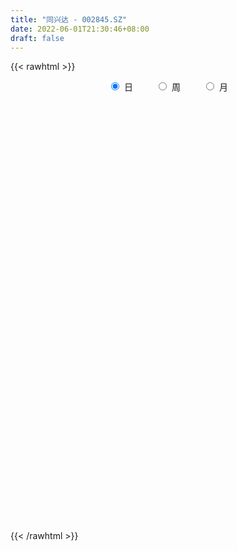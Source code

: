 ```yaml
---
title: "同兴达 - 002845.SZ"
date: 2022-06-01T21:30:46+08:00
draft: false
---
```

{{< rawhtml >}}
    <div style="text-align: center">
        <label style="padding: 1rem;"><input style="margin-right: .5rem" type="radio" name="period" value="D" checked onclick="period_change(this)">日</label>
        <label style="padding: 1rem;"><input style="margin-right: .5rem" type="radio" name="period" value="W" onclick="period_change(this)">周</label>
        <label style="padding: 1rem;"><input style="margin-right: .5rem" type="radio" name="period" value="M" onclick="period_change(this)">月</label>
    </div>
    <div id="chart" style="height: 700px;"></div> 
    <script type="text/javascript">
        const D_v = [18128.76,19147.64,19355.37,19030.86,22069.66,20177.27,16938.6,18758.35,23523.43,15807.92,18640.0,37673.43,27073.94,16309.42,17137.25,17133.05,19975.11,16021.91,23687.0,17229.44,33503.1,33434.69,28958.69,38438.46,26210.66,26220.1,22765.0,26175.0,26104.24,20804.78,36887.12,43954.73,42845.0,34240.66,50530.87,49275.63,49674.73,46349.66,38486.26,411947.57,316391.78,186875.3,208603.68,140511.81,204365.45,160860.67,155975.53,141262.54,209499.62,212698.46,176460.48,95504.83,74474.0,73080.76,64110.32,81163.65,102942.07,81129.61,59321.44,99845.9,74351.59,57305.32,43470.32,47295.05,88084.23,63411.23,57921.1,45941.62,39913.23,54496.0,123446.6,72306.61,49541.76,46734.02,59179.02,32981.07,36356.13,59345.88,42289.65,32116.45,26670.0,36881.95,21762.85,30657.17,28042.81,40203.93,53356.24,34155.73,48100.75,33266.44,38698.89,28346.78,37060.0,72760.12,50008.0,28816.0,90191.76,108424.0,124458.3,66745.74,78531.78,39678.25,26022.63,30240.75,51890.08,41713.93,23972.78,39242.8,26404.8,37854.0,34737.0,32533.16,42199.29,28421.45,27992.0,27772.84,35876.74,34809.76,42889.17,38459.96,26324.18,29333.17,24705.48,60919.8,43817.31,36426.0,49385.81,35203.02,26513.0,31701.07,38995.48,34385.5,25274.0,45279.67,29493.65,27477.7,46158.7,42863.5,29862.0,35270.5,48436.16,28416.17,31018.0,34500.42,28828.59,41478.66,33059.5,31956.37,28646.62,31553.65,29574.61,36499.7,38180.61,37577.98,49596.21,28029.0,40347.31,35167.68,30347.67,30217.81,42595.05,30939.52,38362.81,27860.0,30968.03,24669.0,24275.95,18739.71,48467.0,26329.43,52181.0,35883.24,23471.59,22356.36,18621.61,16762.7,18609.38,10655.87,12695.74,17810.85,17435.91,10937.14,13525.5,17783.79,20678.55,33030.34,19240.0,17896.66,20854.46,17770.31,17663.39,17858.54,27379.21,22787.72,22479.64,18588.17,17361.69,21511.0,21394.22,20841.89,29478.96,20811.9,18131.58,9548.46,9268.19,16858.04,10679.0,18788.96,17036.0,20709.54,19074.12,16217.0,12421.07,15412.09,12613.7,19787.0,17177.58,9674.63,20945.53,64755.6,22228.7,24601.83,16736.0,16647.0,13700.21,23645.75,24504.53,31455.57,19848.64,57302.18,31221.29,19180.17,16316.0,24458.0,37006.7,33544.4,28316.96,22296.96,16811.25,19265.65,19139.19,26464.7,23082.75,33040.86,21295.76,24791.9,16943.16,15308.16,33421.38,37805.99]
const D_histogram = [0.0,0.0234912821,0.0420100554,0.0379342264,0.0591928572,0.0601539042,0.0685248803,0.075865368,0.0331051585,-0.005233654,-0.0038584824,0.0553773733,0.073976616,0.0799316929,0.0787436495,0.0558134368,0.0044526485,-0.0182603059,0.0044695035,0.011722401,0.064389111,0.0998548522,0.1307488936,0.1543072557,0.1365813753,0.1357169129,0.1094189593,0.0740525701,0.000864083,-0.051990742,-0.0139067436,-0.0037517452,0.0228356446,0.0263679052,0.0586004042,0.0623260487,0.0472086145,0.1990168686,0.4642700401,0.7441836317,0.9345916262,0.964252009,0.9825801203,0.896793129,0.8988116178,0.8554312923,0.676068385,0.5157005055,0.5952788219,0.4068220926,0.1754663209,-0.0582860781,-0.1790458418,-0.3071229956,-0.3640876359,-0.3943623262,-0.3473483181,-0.3882193967,-0.4160537679,-0.5354178511,-0.5183258183,-0.5775172247,-0.6162847594,-0.6247742249,-0.6532602696,-0.5732349067,-0.4957319629,-0.4163612151,-0.3932765525,-0.3075054948,-0.4332135713,-0.5543456081,-0.5986256942,-0.5750964263,-0.5083500742,-0.4347253584,-0.389014245,-0.3106161391,-0.2885225742,-0.2428697573,-0.2436405318,-0.2735511794,-0.2455062007,-0.291812746,-0.3018567403,-0.2062709452,-0.1096458572,-0.089936839,-0.0407697918,-0.0171049995,-0.0150933247,0.0351786749,0.0995820811,0.238800932,0.2179591854,0.1867350721,0.3097588648,0.1662045788,-0.0887877187,-0.2532770936,-0.3780061573,-0.4142546281,-0.4330441074,-0.4133915929,-0.3103819682,-0.2625646721,-0.2250838396,-0.1808554353,-0.1189878643,-0.0943469495,-0.0641213613,-0.0050303189,0.0754486123,0.1030391228,0.1398331967,0.1610030724,0.1957921738,0.2323803534,0.2867938048,0.2754833738,0.282293943,0.2477696702,0.2313404561,0.2623247409,0.2767705616,0.2864822466,0.310571736,0.2868190971,0.2406913159,0.2194229843,0.224561712,0.1797384771,0.1438306979,0.050609639,-0.0290904563,-0.0469319586,-0.014110442,0.0340992132,0.0663745477,0.1027737673,0.1287664058,0.1440276327,0.1399471523,0.1281058387,0.1257688332,0.1521991601,0.1508936914,0.1408629539,0.1076992138,0.0953525473,0.0805291083,0.0979319885,0.1356745599,0.1691998354,0.1456082161,0.1343467461,0.1202487134,0.1278121081,0.0889142432,0.0527260997,0.0212895792,-0.0253527607,0.0077690616,-0.0187203441,-0.0805034502,-0.1737492406,-0.2890892435,-0.3177602986,-0.344764903,-0.3353384084,-0.4202319564,-0.4133311526,-0.3527823503,-0.2909723296,-0.2028690283,-0.1503049971,-0.1422126854,-0.1359292248,-0.1142065035,-0.0575199518,-0.0366424426,-0.0130550232,0.0257022415,0.0118887669,0.0455940795,0.0095714153,0.0191413579,0.0146229058,0.003392187,-0.0063592361,-0.0127432557,-0.0357982459,-0.0986445839,-0.1612140224,-0.2186861196,-0.2305233148,-0.2183550928,-0.2633949034,-0.3381393256,-0.32789573,-0.2711928799,-0.2298442809,-0.1793414769,-0.134912329,-0.0880152917,-0.0679944869,-0.0567792614,-0.0668579509,-0.0966224726,-0.0456859057,0.0117850071,0.0696737641,0.1003802804,0.0841312497,0.0812310987,0.0247615216,0.0467476632,0.0541079215,0.0983786944,-0.0039629885,-0.0549784119,-0.0640039675,-0.0633228442,-0.0902725043,-0.1080332204,-0.1979911118,-0.2769796599,-0.2709305198,-0.2750986685,-0.2363238847,-0.1791472539,-0.1308946285,-0.0828084242,-0.0224804878,0.0411327232,0.1231600971,0.1725814428,0.1992200416,0.214833767,0.2362690546,0.2526710633,0.2791606641,0.3048426669,0.271179671,0.2537974604,0.2501433624,0.2374844366,0.2276000823,0.2437048954,0.265126872]
const D_fast = [0.0,0.0293641026,0.0583853897,0.0637931174,0.0998499625,0.1158494855,0.1413516817,0.1676585114,0.1331745916,0.0935273656,0.0939379165,0.1670181155,0.2041115123,0.2300495124,0.2485473814,0.2395705279,0.1893229016,0.1620448708,0.1858920561,0.1960755539,0.2648395416,0.3252689958,0.3888502606,0.4509854366,0.4674049,0.5004696659,0.5015264521,0.4846732054,0.4117007391,0.3458482286,0.3804555411,0.3896726032,0.4219689042,0.4320931411,0.4789757411,0.4982828978,0.4949676173,0.6965300884,1.0778507699,1.5438102695,1.9678661706,2.2385895556,2.502562697,2.6409739879,2.8676953812,3.0381728788,3.0278270677,2.9963843146,3.2247823364,3.1380311303,2.9505419388,2.7022180203,2.5366967961,2.3318388935,2.1838523442,2.0549870723,2.0151640009,1.8772380731,1.74539026,1.4921717139,1.3796822922,1.1761115796,0.9832728551,0.8185898333,0.6267887213,0.5635053574,0.5170753105,0.4923557545,0.417121279,0.426015963,0.1920044937,-0.0677139451,-0.2616504548,-0.3818952934,-0.4422364599,-0.4772930837,-0.5288355316,-0.5280914605,-0.5781285391,-0.5931931615,-0.654874069,-0.7531725114,-0.7865040829,-0.9057638147,-0.9912719941,-0.9472539353,-0.8780403116,-0.8808155031,-0.8418409039,-0.8224523615,-0.8242140178,-0.7651473495,-0.675848423,-0.4769293391,-0.4432812894,-0.4278216346,-0.2273581258,-0.329361267,-0.6065504943,-0.8343591425,-1.0535897456,-1.1934018734,-1.3204523796,-1.4041477632,-1.3787336307,-1.3965575025,-1.41534763,-1.4163330845,-1.3842124795,-1.3831583021,-1.3689630542,-1.3111295916,-1.2117885073,-1.158438216,-1.086685843,-1.0252651992,-0.9415280544,-0.8468447864,-0.7207328838,-0.6631724714,-0.5857884164,-0.5583702717,-0.5169643717,-0.4203989017,-0.3367604406,-0.255428194,-0.1536957706,-0.1057436352,-0.0916985875,-0.058111173,0.0031679828,0.0032793671,0.0033292624,-0.0772393868,-0.1642120961,-0.1937865881,-0.164492682,-0.1077582235,-0.0588892521,0.0032034093,0.0613876493,0.1126557844,0.1435620921,0.1637472381,0.192852441,0.2573325579,0.293750512,0.318935513,0.3126965763,0.3241880467,0.3294968847,0.371382762,0.4430439735,0.5188692078,0.5316796426,0.5540048591,0.5699690047,0.6094854264,0.5928161223,0.5698095037,0.543695378,0.4907148479,0.5257789357,0.494609444,0.4127004753,0.2760173748,0.088405061,-0.0197060687,-0.1329018989,-0.2073100064,-0.3972615435,-0.4936935279,-0.5213403131,-0.5322733748,-0.4948873306,-0.4798995486,-0.5073604083,-0.5350592539,-0.5418881584,-0.4995815947,-0.4878646961,-0.4675410326,-0.4223582075,-0.4331994903,-0.3880956579,-0.4217254683,-0.4073701862,-0.4082329118,-0.4186155839,-0.429956816,-0.4395266495,-0.4715312012,-0.5590386852,-0.6619116293,-0.7740552563,-0.8435232803,-0.8859438315,-0.9968323679,-1.1561116215,-1.2278419584,-1.2389373283,-1.2550497995,-1.2493823647,-1.2386812991,-1.2137880848,-1.2107659016,-1.2137454914,-1.2405386687,-1.2944588086,-1.2549437181,-1.1945265535,-1.1192193555,-1.0634177691,-1.0586339874,-1.0412263638,-1.0915055605,-1.057832503,-1.0369452643,-0.9680798178,-1.0714122479,-1.1361722743,-1.1611988218,-1.1763484095,-1.2258661957,-1.2706352169,-1.4100908863,-1.5583243493,-1.6200078392,-1.6929506551,-1.7132568423,-1.7008670251,-1.6853380568,-1.6579539585,-1.6032461441,-1.5293497523,-1.4165323541,-1.3239656477,-1.2475220385,-1.1781998713,-1.0976973202,-1.0181275456,-0.9218477788,-0.8199551092,-0.7858231874,-0.7397560328,-0.6808742903,-0.6341621069,-0.5871464407,-0.5101154037,-0.4224117091]
const D_slow = [0.0,0.0058728205,0.0163753344,0.025858891,0.0406571053,0.0556955813,0.0728268014,0.0917931434,0.100069433,0.0987610195,0.0977963989,0.1116407422,0.1301348963,0.1501178195,0.1698037319,0.1837570911,0.1848702532,0.1803051767,0.1814225526,0.1843531528,0.2004504306,0.2254141436,0.258101367,0.296678181,0.3308235248,0.364752753,0.3921074928,0.4106206353,0.4108366561,0.3978389706,0.3943622847,0.3934243484,0.3991332596,0.4057252359,0.4203753369,0.4359568491,0.4477590027,0.4975132199,0.6135807299,0.7996266378,1.0332745444,1.2743375466,1.5199825767,1.7441808589,1.9688837634,2.1827415865,2.3517586827,2.4806838091,2.6295035146,2.7312090377,2.7750756179,2.7605040984,2.7157426379,2.638961889,2.5479399801,2.4493493985,2.362512319,2.2654574698,2.1614440279,2.0275895651,1.8980081105,1.7536288043,1.5995576145,1.4433640583,1.2800489909,1.1367402642,1.0128072734,0.9087169697,0.8103978315,0.7335214578,0.625218065,0.486631663,0.3369752394,0.1932011328,0.0661136143,-0.0425677253,-0.1398212866,-0.2174753214,-0.2896059649,-0.3503234042,-0.4112335372,-0.479621332,-0.5409978822,-0.6139510687,-0.6894152538,-0.7409829901,-0.7683944544,-0.7908786641,-0.8010711121,-0.805347362,-0.8091206931,-0.8003260244,-0.7754305041,-0.7157302711,-0.6612404748,-0.6145567067,-0.5371169906,-0.4955658459,-0.5177627755,-0.5810820489,-0.6755835883,-0.7791472453,-0.8874082721,-0.9907561704,-1.0683516624,-1.1339928304,-1.1902637903,-1.2354776492,-1.2652246152,-1.2888113526,-1.3048416929,-1.3060992727,-1.2872371196,-1.2614773389,-1.2265190397,-1.1862682716,-1.1373202282,-1.0792251398,-1.0075266886,-0.9386558452,-0.8680823594,-0.8061399419,-0.7483048278,-0.6827236426,-0.6135310022,-0.5419104406,-0.4642675066,-0.3925627323,-0.3323899033,-0.2775341573,-0.2213937293,-0.17645911,-0.1405014355,-0.1278490258,-0.1351216398,-0.1468546295,-0.15038224,-0.1418574367,-0.1252637998,-0.099570358,-0.0673787565,-0.0313718483,0.0036149398,0.0356413994,0.0670836078,0.1051333978,0.1428568206,0.1780725591,0.2049973625,0.2288354994,0.2489677764,0.2734507736,0.3073694135,0.3496693724,0.3860714264,0.419658113,0.4497202913,0.4816733183,0.5039018791,0.517083404,0.5224057988,0.5160676087,0.5180098741,0.5133297881,0.4932039255,0.4497666154,0.3774943045,0.2980542299,0.2118630041,0.128028402,0.0229704129,-0.0803623753,-0.1685579628,-0.2413010452,-0.2920183023,-0.3295945516,-0.3651477229,-0.3991300291,-0.427681655,-0.4420616429,-0.4512222536,-0.4544860094,-0.448060449,-0.4450882573,-0.4336897374,-0.4312968836,-0.4265115441,-0.4228558176,-0.4220077709,-0.4235975799,-0.4267833938,-0.4357329553,-0.4603941013,-0.5006976069,-0.5553691368,-0.6129999655,-0.6675887387,-0.7334374645,-0.8179722959,-0.8999462284,-0.9677444484,-1.0252055186,-1.0700408878,-1.1037689701,-1.125772793,-1.1427714148,-1.1569662301,-1.1736807178,-1.197836336,-1.2092578124,-1.2063115606,-1.1888931196,-1.1637980495,-1.1427652371,-1.1224574624,-1.116267082,-1.1045801662,-1.0910531858,-1.0664585122,-1.0674492594,-1.0811938624,-1.0971948542,-1.1130255653,-1.1355936914,-1.1626019965,-1.2120997744,-1.2813446894,-1.3490773194,-1.4178519865,-1.4769329577,-1.5217197712,-1.5544434283,-1.5751455343,-1.5807656563,-1.5704824755,-1.5396924512,-1.4965470905,-1.4467420801,-1.3930336384,-1.3339663747,-1.2707986089,-1.2010084429,-1.1247977761,-1.0570028584,-0.9935534933,-0.9310176527,-0.8716465435,-0.814746523,-0.7538202991,-0.6875385811]
const D_data = [['2021-05-21', 23.9117, 23.653, 23.6331, 24.041],['2021-05-24', 23.6828, 24.0211, 23.4639, 24.1306],['2021-05-25', 24.0311, 24.1007, 23.7724, 24.1903],['2021-05-26', 24.1804, 23.8918, 23.8818, 24.25],['2021-05-27', 23.8818, 24.2998, 23.6928, 24.3694],['2021-05-28', 24.3794, 24.1605, 23.9813, 24.658],['2021-05-31', 24.26, 24.3396, 24.1605, 24.4988],['2021-06-01', 24.2998, 24.4391, 24.2003, 24.5983],['2021-06-02', 24.5286, 23.7724, 23.7525, 24.5485],['2021-06-03', 23.852, 23.6331, 23.5037, 24.1406],['2021-06-04', 23.7127, 24.041, 23.5435, 24.0808],['2021-06-07', 24.1306, 24.9665, 24.1306, 25.0262],['2021-06-08', 24.9764, 24.7376, 24.4888, 24.9864],['2021-06-09', 24.7276, 24.7276, 24.5087, 24.9167],['2021-06-10', 24.6978, 24.7376, 24.5187, 24.8172],['2021-06-11', 24.7874, 24.4789, 24.4192, 24.8371],['2021-06-15', 24.4789, 23.9714, 23.7425, 24.4789],['2021-06-16', 24.09, 24.15, 23.91, 24.35],['2021-06-17', 24.2, 24.74, 23.88, 24.78],['2021-06-18', 24.65, 24.66, 24.58, 24.93],['2021-06-21', 24.78, 25.45, 24.69, 25.6],['2021-06-22', 25.55, 25.57, 25.28, 25.8],['2021-06-23', 25.54, 25.82, 25.5, 25.96],['2021-06-24', 25.83, 26.03, 25.46, 26.26],['2021-06-25', 26.06, 25.69, 25.66, 26.33],['2021-06-28', 25.76, 26.01, 25.52, 26.1],['2021-06-29', 26.3, 25.77, 25.55, 26.3],['2021-06-30', 25.68, 25.62, 25.54, 26.25],['2021-07-01', 25.6, 24.94, 24.9, 25.77],['2021-07-02', 24.78, 24.89, 24.74, 25.19],['2021-07-05', 24.98, 26.02, 24.98, 26.38],['2021-07-06', 26.2, 25.85, 25.62, 26.53],['2021-07-07', 25.8, 26.22, 25.7, 26.44],['2021-07-08', 26.4, 26.09, 25.95, 26.4],['2021-07-09', 26.0, 26.64, 25.85, 26.73],['2021-07-12', 26.6, 26.49, 26.21, 26.85],['2021-07-13', 26.45, 26.33, 25.64, 26.45],['2021-07-14', 28.96, 28.96, 28.96, 28.96],['2021-07-15', 31.86, 31.86, 31.86, 31.86],['2021-07-16', 34.9, 34.11, 32.68, 34.9],['2021-07-19', 35.53, 35.07, 34.32, 36.63],['2021-07-20', 34.19, 34.58, 33.71, 34.8],['2021-07-21', 35.03, 35.55, 34.51, 36.57],['2021-07-22', 35.02, 35.05, 34.65, 36.32],['2021-07-23', 35.3, 36.91, 34.31, 38.34],['2021-07-26', 37.26, 37.23, 35.3, 37.69],['2021-07-27', 37.12, 35.86, 35.5, 38.47],['2021-07-28', 35.86, 36.0, 35.86, 37.77],['2021-07-29', 36.68, 39.6, 36.16, 39.6],['2021-07-30', 39.2, 36.73, 36.24, 39.2],['2021-08-02', 36.32, 35.68, 34.74, 37.25],['2021-08-03', 35.3, 34.83, 34.39, 35.67],['2021-08-04', 35.0, 35.58, 35.0, 35.85],['2021-08-05', 35.5, 35.0, 34.66, 35.65],['2021-08-06', 35.35, 35.49, 34.32, 35.78],['2021-08-09', 35.17, 35.64, 35.12, 36.8],['2021-08-10', 35.65, 36.7, 35.42, 37.11],['2021-08-11', 36.94, 35.65, 35.47, 36.97],['2021-08-12', 35.5, 35.62, 35.02, 36.66],['2021-08-13', 35.63, 33.99, 33.6, 35.98],['2021-08-16', 34.19, 35.28, 34.1, 35.86],['2021-08-17', 35.55, 34.03, 33.98, 35.55],['2021-08-18', 34.0, 33.78, 33.11, 34.57],['2021-08-19', 33.38, 33.75, 33.16, 34.26],['2021-08-20', 33.5, 33.08, 32.0, 33.86],['2021-08-23', 33.38, 34.26, 33.22, 34.48],['2021-08-24', 34.08, 34.38, 33.0, 34.72],['2021-08-25', 34.17, 34.6, 34.02, 35.16],['2021-08-26', 34.5, 33.97, 33.91, 35.21],['2021-08-27', 33.99, 34.88, 33.82, 35.14],['2021-08-30', 34.8, 31.92, 31.58, 34.8],['2021-08-31', 31.69, 30.99, 30.48, 32.14],['2021-09-01', 31.15, 31.1, 30.77, 31.64],['2021-09-02', 31.1, 31.46, 30.51, 31.72],['2021-09-03', 30.98, 31.83, 30.6, 32.79],['2021-09-06', 31.8, 31.92, 30.99, 31.99],['2021-09-07', 32.0, 31.55, 31.38, 32.17],['2021-09-08', 31.6, 31.99, 31.55, 33.14],['2021-09-09', 31.83, 31.28, 31.05, 31.91],['2021-09-10', 31.45, 31.5, 31.14, 31.66],['2021-09-13', 31.17, 30.79, 30.71, 31.26],['2021-09-14', 30.6, 30.07, 29.88, 30.98],['2021-09-15', 30.07, 30.51, 29.79, 30.76],['2021-09-16', 30.52, 29.23, 29.08, 30.53],['2021-09-17', 29.04, 29.2, 28.6, 29.49],['2021-09-22', 29.0, 30.45, 28.86, 30.5],['2021-09-23', 30.31, 30.75, 29.84, 31.2],['2021-09-24', 30.53, 29.91, 29.75, 30.7],['2021-09-27', 30.02, 30.3, 29.46, 30.74],['2021-09-28', 30.25, 30.04, 29.4, 30.25],['2021-09-29', 30.06, 29.71, 29.61, 30.64],['2021-09-30', 29.66, 30.35, 29.52, 30.38],['2021-10-08', 30.99, 30.78, 30.3, 31.21],['2021-10-11', 30.8, 32.3, 30.8, 32.42],['2021-10-12', 32.0, 30.7, 30.11, 32.02],['2021-10-13', 30.71, 30.5, 29.92, 30.95],['2021-10-14', 30.69, 32.8, 30.5, 33.2],['2021-10-15', 31.62, 29.52, 29.52, 31.76],['2021-10-18', 29.1, 27.0, 26.8, 29.2],['2021-10-19', 26.89, 26.78, 26.6, 27.2],['2021-10-20', 26.88, 26.15, 25.83, 27.13],['2021-10-21', 26.34, 26.4, 26.19, 26.73],['2021-10-22', 26.31, 26.01, 25.9, 26.38],['2021-10-25', 25.93, 26.02, 25.53, 26.07],['2021-10-26', 26.02, 26.96, 25.66, 26.98],['2021-10-27', 27.02, 26.29, 26.03, 27.02],['2021-10-28', 26.17, 26.03, 25.89, 26.42],['2021-10-29', 25.75, 26.0, 24.91, 26.07],['2021-11-01', 26.0, 26.21, 25.8, 26.45],['2021-11-02', 26.18, 25.71, 25.33, 26.7],['2021-11-03', 25.62, 25.68, 25.31, 26.23],['2021-11-04', 25.6, 26.07, 25.6, 26.13],['2021-11-05', 26.21, 26.56, 26.03, 26.92],['2021-11-08', 26.57, 26.08, 25.81, 26.64],['2021-11-09', 26.14, 26.29, 25.99, 26.38],['2021-11-10', 26.28, 26.2, 25.93, 26.59],['2021-11-11', 26.19, 26.5, 25.8, 26.58],['2021-11-12', 26.79, 26.73, 26.35, 26.88],['2021-11-15', 26.73, 27.26, 26.73, 27.34],['2021-11-16', 27.24, 26.64, 26.5, 27.24],['2021-11-17', 26.49, 26.95, 26.33, 26.95],['2021-11-18', 26.95, 26.45, 26.42, 26.95],['2021-11-19', 26.42, 26.62, 26.38, 26.66],['2021-11-22', 26.63, 27.35, 26.63, 27.43],['2021-11-23', 27.36, 27.39, 27.14, 27.59],['2021-11-24', 27.45, 27.54, 27.2, 27.69],['2021-11-25', 27.59, 27.98, 27.41, 28.27],['2021-11-26', 27.81, 27.56, 27.4, 28.1],['2021-11-29', 27.13, 27.25, 27.06, 27.45],['2021-11-30', 27.39, 27.52, 27.34, 27.92],['2021-12-01', 27.55, 27.95, 27.55, 28.05],['2021-12-02', 27.8, 27.35, 27.3, 27.93],['2021-12-03', 27.35, 27.35, 27.3, 27.56],['2021-12-06', 27.26, 26.34, 26.32, 27.43],['2021-12-07', 26.58, 26.03, 25.93, 26.6],['2021-12-08', 26.11, 26.49, 26.05, 26.54],['2021-12-09', 26.5, 27.12, 26.41, 27.57],['2021-12-10', 27.12, 27.52, 26.96, 27.76],['2021-12-13', 27.51, 27.56, 27.38, 27.74],['2021-12-14', 27.5, 27.85, 27.41, 28.2],['2021-12-15', 27.65, 27.97, 27.55, 28.59],['2021-12-16', 28.12, 28.05, 27.87, 28.27],['2021-12-17', 27.9, 27.95, 27.69, 28.12],['2021-12-20', 27.85, 27.92, 27.77, 28.4],['2021-12-21', 27.93, 28.11, 27.5, 28.15],['2021-12-22', 28.19, 28.66, 28.01, 28.85],['2021-12-23', 28.7, 28.52, 28.42, 28.95],['2021-12-24', 28.45, 28.52, 28.39, 28.79],['2021-12-27', 28.34, 28.24, 28.13, 28.79],['2021-12-28', 28.4, 28.49, 28.4, 29.15],['2021-12-29', 29.01, 28.49, 28.22, 29.08],['2021-12-30', 28.41, 29.01, 28.41, 29.17],['2021-12-31', 29.04, 29.55, 28.73, 29.6],['2022-01-04', 29.55, 29.86, 29.32, 30.13],['2022-01-05', 29.8, 29.35, 28.95, 30.1],['2022-01-06', 29.3, 29.58, 29.02, 29.97],['2022-01-07', 29.52, 29.64, 29.52, 30.34],['2022-01-10', 29.5, 30.06, 29.36, 30.29],['2022-01-11', 30.08, 29.55, 29.5, 30.18],['2022-01-12', 29.77, 29.51, 29.48, 30.03],['2022-01-13', 29.9, 29.49, 28.89, 29.98],['2022-01-14', 29.35, 29.16, 29.1, 29.9],['2022-01-17', 29.15, 30.19, 29.03, 30.57],['2022-01-18', 30.17, 29.53, 29.4, 30.48],['2022-01-19', 29.54, 28.88, 28.5, 29.6],['2022-01-20', 28.61, 28.03, 27.98, 29.07],['2022-01-21', 28.0, 27.06, 27.03, 28.17],['2022-01-24', 27.06, 27.56, 26.94, 27.8],['2022-01-25', 27.85, 27.2, 27.14, 29.09],['2022-01-26', 27.3, 27.36, 27.06, 27.95],['2022-01-27', 27.93, 25.68, 25.65, 27.93],['2022-01-28', 25.91, 26.28, 25.86, 26.72],['2022-02-07', 26.85, 26.81, 26.39, 27.13],['2022-02-08', 26.69, 26.87, 26.26, 26.88],['2022-02-09', 26.87, 27.37, 26.87, 27.4],['2022-02-10', 27.39, 27.12, 26.94, 27.41],['2022-02-11', 26.96, 26.56, 26.51, 27.1],['2022-02-14', 26.36, 26.41, 26.3, 26.66],['2022-02-15', 26.31, 26.52, 26.24, 26.66],['2022-02-16', 26.7, 27.04, 26.66, 27.08],['2022-02-17', 27.02, 26.7, 26.66, 27.14],['2022-02-18', 26.52, 26.77, 26.43, 26.78],['2022-02-21', 26.76, 27.07, 26.76, 27.12],['2022-02-22', 26.87, 26.43, 26.37, 26.87],['2022-02-23', 26.51, 27.04, 26.51, 27.11],['2022-02-24', 27.16, 26.12, 25.79, 27.2],['2022-02-25', 26.27, 26.57, 26.27, 26.87],['2022-02-28', 26.57, 26.36, 25.84, 26.8],['2022-03-01', 26.36, 26.18, 25.96, 26.49],['2022-03-02', 26.11, 26.08, 25.88, 26.24],['2022-03-03', 26.18, 26.01, 25.96, 26.35],['2022-03-04', 25.99, 25.64, 25.56, 26.16],['2022-03-07', 25.56, 24.79, 24.65, 25.8],['2022-03-08', 24.7, 24.28, 23.92, 25.13],['2022-03-09', 24.46, 23.79, 23.01, 24.61],['2022-03-10', 24.3, 23.91, 23.85, 24.48],['2022-03-11', 23.8, 23.94, 23.13, 23.96],['2022-03-14', 23.92, 22.84, 22.82, 23.92],['2022-03-15', 22.55, 21.79, 21.7, 22.67],['2022-03-16', 22.2, 22.29, 21.18, 22.44],['2022-03-17', 22.4, 22.68, 22.28, 22.8],['2022-03-18', 22.54, 22.41, 22.1, 22.96],['2022-03-21', 22.45, 22.46, 22.16, 22.65],['2022-03-22', 22.46, 22.36, 22.23, 22.61],['2022-03-23', 22.5, 22.39, 22.29, 22.55],['2022-03-24', 22.39, 22.01, 21.85, 22.4],['2022-03-25', 22.11, 21.77, 21.72, 22.24],['2022-03-28', 21.63, 21.29, 21.15, 21.65],['2022-03-29', 21.53, 20.7, 20.69, 21.54],['2022-03-30', 21.2, 21.54, 21.15, 21.56],['2022-03-31', 21.54, 21.73, 21.3, 22.09],['2022-04-01', 21.7, 21.91, 21.41, 21.95],['2022-04-06', 21.9, 21.71, 21.61, 21.94],['2022-04-07', 21.93, 21.07, 21.0, 21.93],['2022-04-08', 21.42, 21.09, 20.7, 21.46],['2022-04-11', 21.04, 20.14, 19.91, 21.05],['2022-04-12', 20.1, 20.9, 19.97, 20.99],['2022-04-13', 20.95, 20.68, 20.42, 20.96],['2022-04-14', 20.69, 21.19, 20.53, 21.5],['2022-04-15', 20.2, 19.08, 19.07, 20.2],['2022-04-18', 18.69, 19.13, 18.39, 19.21],['2022-04-19', 19.22, 19.29, 19.02, 19.69],['2022-04-20', 19.36, 19.18, 19.09, 19.63],['2022-04-21', 19.13, 18.54, 18.54, 19.4],['2022-04-22', 18.53, 18.29, 18.2, 18.62],['2022-04-25', 17.98, 16.8, 16.76, 17.98],['2022-04-26', 16.75, 16.11, 15.9, 16.95],['2022-04-27', 15.91, 16.57, 15.5, 16.64],['2022-04-28', 16.48, 16.03, 15.84, 16.48],['2022-04-29', 15.14, 16.25, 15.14, 16.5],['2022-05-05', 16.1, 16.36, 15.95, 16.69],['2022-05-06', 15.97, 16.19, 15.91, 16.35],['2022-05-09', 16.0, 16.14, 16.0, 16.43],['2022-05-10', 16.04, 16.32, 15.73, 16.33],['2022-05-11', 16.4, 16.48, 16.28, 17.02],['2022-05-12', 16.35, 16.95, 16.35, 17.12],['2022-05-13', 17.0, 16.8, 16.58, 17.09],['2022-05-16', 16.9, 16.66, 16.5, 17.08],['2022-05-17', 16.66, 16.6, 16.27, 16.67],['2022-05-18', 16.7, 16.76, 16.51, 16.92],['2022-05-19', 16.44, 16.81, 16.32, 16.84],['2022-05-20', 16.97, 17.09, 16.77, 17.09],['2022-05-23', 17.2, 17.29, 16.95, 17.3],['2022-05-24', 17.29, 16.6, 16.55, 17.36],['2022-05-25', 16.65, 16.73, 16.42, 16.84],['2022-05-26', 16.73, 16.91, 16.42, 17.05],['2022-05-27', 17.1, 16.82, 16.7, 17.25],['2022-05-30', 17.0, 16.86, 16.66, 17.08],['2022-05-31', 16.8, 17.28, 16.58, 17.28],['2022-06-01', 17.2, 17.55, 17.19, 17.7]]
const W_v = [148287.48,117182.46,92105.58,53524.21,67841.29,66889.6,232567.21,390049.4,266088.64,146556.08,239001.88,455814.46,715433.62,651977.58,788318.74,442971.06,306995.68,168737.28,117704.26,190889.12,186313.01,125532.98,157230.1,97993.02,107839.22,164435.01,142395.06,91054.94,113609.64,56831.7,26266.0,120787.96,149105.68,156499.66,110932.24,144576.42,243678.8,163585.28,196480.6,252712.36,222839.62,461345.96,196329.17,293482.45,145014.37,147192.53,172487.0,90174.18,79590.76,89853.5,162080.23,112369.45,105764.07,124738.74,85956.91,62053.09,62698.13,52301.78,41087.1,37270.43,51630.0,40455.04,59140.98,258397.33,250614.8,483269.6500000001,250758.98,238509.81,128154.62,68930.42,70210.36,56630.22,368731.42,659127.2000000001,274231.53,404394.3099999999,221898.34,112229.0,98216.56,619709.24,884909.03,560640.36,633425.1800000001,505364.42,780945.3100000001,544848.0700000001,388158.47,269789.24,161706.24,162415.56,53618.2,126305.54,147743.22,136475.54,102336.44,81437.42,98209.81,76679.19,80359.27,353473.09,145462.97,164211.95,271901.0699999999,228328.01,191768.34,331008.17,465498.88,223373.02,213614.73,237106.19,420171.56,593360.55,49884.49,160728.83,154903.48,96067.17,177594.32,134232.25,115146.03,323033.47,114124.0,135144.42,369198.58,317997.78,201821.97,260876.56,318246.57,250436.27,135985.73,160037.36,167138.0,451433.37,495708.56,833613.62,353653.18,363894.91,335341.34,711664.35,381642.24,197832.12,189654.14,142735.86,127433.71,196598.7,148780.7,96136.0,113640.0,148277.08,165519.7,263815.69,275011.86,367205.22,424752.94,290847.79,570810.23,466929.07,222462.64,211384.53,268118.14,407014.91,260838.16,166649.73,291251.4,94770.02,72021.77,289943.7,181137.87,192744.31,190404.09,195707.2,108313.03,102750.94,112385.38,209274.06,133910.95,104493.67,90827.71,120782.49,159677.22,205907.25,202054.32,156583.46,70682.9,62957.78,113201.79,129667.21,115870.53,108148.02,94825.05,93890.26,73741.99,164512.91,117654.82,150162.27,97557.64,135169.2,105767.82,99780.8,93668.3,115327.09,76913.46,160545.6,122069.12,208458.38,595733.8500000001,1056748.02,880296.8199999999,483630.39,424402.67,310506.51,261683.18,351208.0100000001,203089.18,144014.78,127715.9,148412.86,37060.0,350199.88,335436.7,187060.34,173728.25,154872.79,161711.96,225751.94,156869.05,191273.22,173002.83,169823.54,164455.19,155550.5,169267.73,146135.79,181600.38,99821.64,69535.51,104258.18,92043.36,108596.43,114037.97,64485.27,91825.62,40446.86,132340.34,93913.74,156756.67,50401.46,139642.06,103977.75,119154.43,86535.53]
const W_histogram = [0.0,0.0446659829,-0.0772960417,-0.1763527203,-0.148199766,-0.0867437213,0.6398710802,1.1283052472,1.2716336236,1.3854475187,1.1545729821,1.0257479556,0.9439028561,0.8772801255,0.7405026237,0.4985144503,-0.1276590705,-0.7147974243,-1.055618626,-1.2595479231,-1.4515962049,-1.4912807582,-1.4803395545,-1.4392700887,-1.4102896384,-1.3683075697,-1.2990066064,-1.4089900181,-1.5531454973,-1.4885875795,-1.3177542437,-1.0654952043,-0.7056486872,-0.4529663066,-0.3810020251,-0.1205915981,0.0651910038,0.2144770981,0.2504654218,0.3487683123,0.539556607,0.6791854686,0.7469294452,0.7631001241,0.5668881647,0.5831843792,0.418494954,0.1316264083,0.0222773886,-0.107798196,-0.109285447,-0.0917329626,-0.0534936335,-0.1165856519,-0.1499341226,-0.1840246455,-0.1702654995,-0.1401160078,-0.1249499401,-0.1266415617,-0.1296704272,-0.1280351507,-0.2489528933,-0.2029382583,-0.1470788244,0.0235093423,0.1237471144,0.2425686486,0.207095187,0.1887277554,0.2018194266,0.1981150304,0.2865764862,0.4609812338,0.4756989498,0.5261524147,0.4656870167,0.4142361595,0.3007037805,0.55395641,0.7219256443,0.827260231,0.774133544,0.7458686917,0.856123788,0.9185233741,0.9070367398,0.7050398953,0.5296718364,0.257081919,-0.0040097075,-0.207560714,-0.3222171235,-0.4255738665,-0.4408508664,-0.4997879206,-0.4780238346,-0.410802738,-0.3759176062,-0.282499895,-0.2522535754,-0.2328606906,-0.110581584,-0.0230451029,-0.0131111652,0.1230822167,0.2043527888,0.1825337911,0.2342146716,0.317329379,0.3701063878,0.3572067135,0.2998388864,0.1953975074,0.046218869,-0.0492058241,-0.0634045144,-0.1169734039,-0.1389647364,-0.115635058,-0.1256384155,-0.0683443811,0.031441652,0.0886129368,0.0918158837,0.1608495393,0.1956195395,0.1908120247,0.1508873457,0.0052235443,-0.1041243932,0.0526992692,0.1647665705,0.3691645524,0.3362269652,0.3416357166,0.3883773594,0.3741209622,0.3031600983,0.1599412547,-0.0084501297,-0.131071934,-0.1249269966,-0.0889098143,-0.1812824168,-0.2510775572,-0.2313657623,-0.2354351602,-0.0942692229,-0.0273789099,0.0485696481,0.2264378208,0.2976860236,0.300227021,0.6589655079,0.7113508527,0.6835708919,0.5527297554,0.5019624492,0.7829585366,0.7263916945,0.5675170235,0.6315974464,0.5131110401,0.5716379631,0.5748051331,0.4236840248,0.2539327739,-0.0512590313,-0.2232822483,-0.3874121821,-0.5294815949,-0.5919208737,-0.7465185315,-0.9014464221,-1.0260792154,-0.9755284527,-0.9705518466,-0.8505776407,-0.5714250627,-0.5233585972,-0.6328826753,-0.6720666123,-0.5835622621,-0.539626707,-0.484053795,-0.5417550712,-0.4388508028,-0.34191217,-0.2352354772,-0.1319592675,-0.0810147419,-0.0393190425,-0.0239278655,0.0415323419,0.0014888827,-0.1089299558,-0.1354984605,-0.1478232823,-0.1146654672,-0.070865234,0.0316457109,0.0487231478,0.1739812822,0.7251192422,1.2146176801,1.4468763453,1.4347822739,1.2503038807,1.0022517227,0.898017599,0.5778275248,0.3113323971,-0.0339680507,-0.2183923381,-0.309047748,-0.3361121299,-0.4289859122,-0.7008511524,-0.8456939409,-0.8650250431,-0.8275918056,-0.7725247884,-0.6405226766,-0.5391493393,-0.4368081399,-0.3216370312,-0.194794295,-0.0374852137,0.070770013,0.1060669484,-0.0098416468,-0.1301850717,-0.1790561191,-0.1846268952,-0.188510311,-0.2372897883,-0.3602509162,-0.5115917525,-0.6148231615,-0.6313098685,-0.6523884906,-0.7496963546,-0.8101159321,-0.9221730138,-0.9322604723,-0.8330239001,-0.6889903111,-0.558596842,-0.3784973578]
const W_fast = [0.0,0.0558324786,-0.0854535564,-0.2285984151,-0.2374954022,-0.1977252878,0.6888572837,1.4593677624,1.9206045448,2.3807803196,2.4385490284,2.5661609909,2.7202916054,2.8729889062,2.9213370603,2.8039774995,2.1458892111,1.3800515012,0.775325643,0.2565093651,-0.298437968,-0.7109427108,-1.0700863957,-1.3888344521,-1.7124264113,-2.0125212351,-2.2679719234,-2.7302028396,-3.2626446932,-3.5702336703,-3.7288388954,-3.742953657,-3.5595193117,-3.4200785078,-3.4433647325,-3.2131022051,-3.0110218522,-2.8081164834,-2.7095118043,-2.5240168357,-2.1983393893,-1.8889141604,-1.6344378226,-1.4274921127,-1.4819820309,-1.3198897216,-1.3799554082,-1.6339173519,-1.7376970245,-1.894722158,-1.9235307708,-1.928911527,-1.9040456064,-1.9962840377,-2.067116039,-2.1472127234,-2.1760199522,-2.1808994624,-2.1969708797,-2.2303228918,-2.2657693641,-2.2961428752,-2.4792988412,-2.4840187708,-2.464929043,-2.2884635407,-2.15728899,-1.9778252937,-1.9615249585,-1.9327104513,-1.8691639234,-1.823339562,-1.6632339847,-1.3735839286,-1.2399414752,-1.0579499066,-1.0019935504,-0.9498853677,-0.9882418016,-0.5965000697,-0.2480494242,0.0641002202,0.2045069192,0.3627092398,0.6869952832,0.9790257127,1.1942982634,1.1685613927,1.1256112929,0.9172918553,0.6551978019,0.3997566169,0.2045459265,-0.005204283,-0.1306939996,-0.3145780339,-0.4123199065,-0.4477994944,-0.5068937642,-0.4841010267,-0.516918101,-0.5557403889,-0.4611066783,-0.3793314729,-0.3726753264,-0.2057113903,-0.0733526212,-0.049538171,0.0606963774,0.2231434295,0.3684470353,0.4448490394,0.4624409339,0.4068489318,0.2692250106,0.1614988615,0.1314490425,0.0486368021,-0.0080957145,-0.0136748006,-0.055087762,-0.0148798228,0.0927666232,0.1720911423,0.1982480601,0.3074941004,0.3911689856,0.434064477,0.4318616343,0.2875037191,0.1521246832,0.322123163,0.4753821069,0.7720712269,0.823190381,0.9140080615,1.0578440442,1.1371178876,1.1419470482,1.0387135183,0.8682096015,0.7128198136,0.6877330019,0.7015227306,0.5638295239,0.4312649942,0.3931353485,0.3302071606,0.4478057922,0.5078513777,0.5959423477,0.8304199756,0.9760896843,1.0536874369,1.5771673008,1.8073903588,1.950503121,1.9578444233,2.0325677294,2.5093034509,2.6343345324,2.6173391173,2.8393189019,2.8491102555,3.0505466693,3.1974151226,3.1522150206,3.0459469631,2.7279404001,2.500096621,2.2391136417,1.9646738301,1.754254333,1.4130270422,1.0327375461,0.651584949,0.4582535985,0.220592243,0.1279220386,0.264218351,0.1814451673,-0.0862995797,-0.2935001698,-0.3508863852,-0.4418575067,-0.5072980435,-0.7004380875,-0.7072465199,-0.6957859296,-0.6479181061,-0.5776317133,-0.5469408731,-0.5150749343,-0.5056657237,-0.4298224308,-0.4694936694,-0.6071449968,-0.6675881166,-0.716868759,-0.7123773107,-0.686293386,-0.5758710133,-0.5466127896,-0.3778593346,0.3545584359,1.1477112939,1.7416890454,2.0882905425,2.2163881195,2.2188988921,2.3391691682,2.1634359752,1.9747739468,1.6209814864,1.3819591144,1.2140417675,1.1029493531,0.9028290928,0.4557510644,0.0994847907,-0.1361025723,-0.3055672861,-0.443631466,-0.4717600233,-0.5051740209,-0.5120348564,-0.4772730056,-0.3991288431,-0.2511910652,-0.1252433353,-0.0634296628,-0.1817986697,-0.3346883626,-0.4283234398,-0.4800509397,-0.5310619332,-0.6391638576,-0.8521877146,-1.1314264889,-1.3883636884,-1.5626778624,-1.7468536072,-2.0315855598,-2.2945341203,-2.6371344555,-2.8802870321,-2.989306435,-3.0175204237,-3.0267761651,-2.9413010204]
const W_slow = [0.0,0.0111664957,-0.0081575147,-0.0522456948,-0.0892956363,-0.1109815666,0.0489862035,0.3310625153,0.6489709212,0.9953328009,1.2839760464,1.5404130353,1.7763887493,1.9957087807,2.1808344366,2.3054630492,2.2735482816,2.0948489255,1.830944269,1.5160572882,1.153158237,0.7803380474,0.4102531588,0.0504356366,-0.302136773,-0.6442136654,-0.968965317,-1.3212128215,-1.7094991958,-2.0816460907,-2.4110846517,-2.6774584527,-2.8538706245,-2.9671122012,-3.0623627074,-3.092510607,-3.076212856,-3.0225935815,-2.959977226,-2.872785148,-2.7378959962,-2.5680996291,-2.3813672678,-2.1905922368,-2.0488701956,-1.9030741008,-1.7984503623,-1.7655437602,-1.7599744131,-1.786923962,-1.8142453238,-1.8371785644,-1.8505519728,-1.8796983858,-1.9171819164,-1.9631880778,-2.0057544527,-2.0407834546,-2.0720209397,-2.1036813301,-2.1360989369,-2.1681077246,-2.2303459479,-2.2810805125,-2.3178502186,-2.311972883,-2.2810361044,-2.2203939423,-2.1686201455,-2.1214382067,-2.07098335,-2.0214545924,-1.9498104709,-1.8345651624,-1.715640425,-1.5841023213,-1.4676805671,-1.3641215272,-1.2889455821,-1.1504564796,-0.9699750685,-0.7631600108,-0.5696266248,-0.3831594519,-0.1691285049,0.0605023387,0.2872615236,0.4635214974,0.5959394565,0.6602099363,0.6592075094,0.6073173309,0.52676305,0.4203695834,0.3101568668,0.1852098867,0.065703928,-0.0369967565,-0.130976158,-0.2016011318,-0.2646645256,-0.3228796983,-0.3505250943,-0.35628637,-0.3595641613,-0.3287936071,-0.2777054099,-0.2320719621,-0.1735182942,-0.0941859495,-0.0016593525,0.0876423259,0.1626020475,0.2114514243,0.2230061416,0.2107046856,0.194853557,0.165610206,0.1308690219,0.1019602574,0.0705506535,0.0534645583,0.0613249712,0.0834782055,0.1064321764,0.1466445612,0.1955494461,0.2432524523,0.2809742887,0.2822801748,0.2562490764,0.2694238938,0.3106155364,0.4029066745,0.4869634158,0.5723723449,0.6694666848,0.7629969253,0.8387869499,0.8787722636,0.8766597312,0.8438917477,0.8126599985,0.7904325449,0.7451119407,0.6823425514,0.6245011108,0.5656423208,0.5420750151,0.5352302876,0.5473726996,0.6039821548,0.6784036607,0.753460416,0.9182017929,1.0960395061,1.2669322291,1.4051146679,1.5306052802,1.7263449143,1.907942838,2.0498220938,2.2077214554,2.3359992155,2.4789087062,2.6226099895,2.7285309957,2.7920141892,2.7791994314,2.7233788693,2.6265258238,2.4941554251,2.3461752066,2.1595455738,1.9341839682,1.6776641644,1.4337820512,1.1911440896,0.9784996794,0.8356434137,0.7048037644,0.5465830956,0.3785664425,0.232675877,0.0977692002,-0.0232442485,-0.1586830163,-0.268395717,-0.3538737595,-0.4126826288,-0.4456724457,-0.4659261312,-0.4757558918,-0.4817378582,-0.4713547727,-0.4709825521,-0.498215041,-0.5320896561,-0.5690454767,-0.5977118435,-0.615428152,-0.6075167243,-0.5953359373,-0.5518406168,-0.3705608062,-0.0669063862,0.2948127001,0.6535082686,0.9660842388,1.2166471694,1.4411515692,1.5856084504,1.6634415497,1.654949537,1.6003514525,1.5230895155,1.439061483,1.331815005,1.1566022169,0.9451787316,0.7289224709,0.5220245195,0.3288933224,0.1687626532,0.0339753184,-0.0752267166,-0.1556359744,-0.2043345481,-0.2137058515,-0.1960133483,-0.1694966112,-0.1719570229,-0.2045032908,-0.2492673206,-0.2954240444,-0.3425516222,-0.4018740693,-0.4919367983,-0.6198347365,-0.7735405268,-0.9313679939,-1.0944651166,-1.2818892052,-1.4844181882,-1.7149614417,-1.9480265598,-2.1562825348,-2.3285301126,-2.4681793231,-2.5628036625]
const W_data = [['2017-07-21', 33.1202, 30.789, 29.5864, 33.1202],['2017-07-28', 29.8821, 31.4889, 29.8575, 32.7062],['2017-08-04', 31.5874, 29.1774, 28.857, 31.7846],['2017-08-11', 29.5667, 28.7584, 28.3888, 29.9068],['2017-08-18', 28.7831, 30.0201, 28.7831, 31.2917],['2017-08-25', 30.0399, 30.5721, 29.5766, 31.2769],['2017-09-01', 30.5031, 41.2672, 30.5031, 41.2672],['2017-09-08', 39.9217, 42.317, 38.9409, 44.2145],['2017-09-15', 42.8789, 40.7399, 40.2519, 46.5507],['2017-09-22', 40.661, 42.2529, 40.3554, 43.766],['2017-09-29', 42.2776, 38.7976, 36.983, 44.2983],['2017-10-13', 39.6458, 40.1783, 36.5885, 41.9042],['2017-10-20', 39.4485, 41.2237, 37.2592, 43.5808],['2017-10-27', 40.5432, 42.0127, 37.9692, 44.0443],['2017-11-03', 44.0838, 41.5295, 39.0048, 46.214],['2017-11-10', 41.5196, 40.0008, 39.5077, 42.9891],['2017-11-17', 39.5274, 33.3044, 32.5944, 40.5334],['2017-11-24', 33.7285, 30.474, 30.2472, 34.5175],['2017-12-01', 30.6219, 30.6121, 29.4779, 30.8192],['2017-12-08', 30.2274, 30.1584, 26.184, 30.3754],['2017-12-15', 30.1584, 28.3339, 28.2057, 30.5628],['2017-12-22', 28.3635, 28.5706, 27.5154, 29.5667],['2017-12-29', 28.1071, 28.0183, 27.042, 29.3892],['2018-01-05', 28.3536, 27.397, 27.3181, 28.5016],['2018-01-12', 27.5154, 26.2727, 25.7402, 27.6041],['2018-01-19', 26.2037, 25.4443, 23.7875, 26.3319],['2018-01-26', 25.0498, 24.9019, 24.606, 27.1209],['2018-02-02', 25.0202, 21.2924, 20.9176, 25.04],['2018-02-09', 21.105, 18.7676, 18.1266, 21.105],['2018-02-14', 18.9649, 19.675, 18.9649, 20.3555],['2018-02-23', 19.8229, 20.1977, 19.6257, 20.247],['2018-03-02', 20.5132, 21.0458, 20.2667, 21.746],['2018-03-09', 21.0064, 22.9492, 20.8091, 24.0636],['2018-03-16', 22.9097, 22.3871, 21.5093, 24.034],['2018-03-23', 22.2687, 20.2371, 20.2371, 23.2648],['2018-03-30', 18.8071, 22.8604, 18.8071, 22.8604],['2018-04-04', 23.3141, 22.6731, 22.6731, 25.1484],['2018-04-13', 22.5646, 22.8018, 21.7824, 23.2372],['2018-04-20', 22.8117, 21.6439, 19.9812, 23.5143],['2018-04-27', 21.5251, 22.6137, 20.575, 24.2467],['2018-05-04', 22.8216, 24.5139, 20.9016, 25.3353],['2018-05-11', 23.9894, 24.8801, 23.6529, 26.899],['2018-05-18', 25.3947, 24.7613, 23.9894, 25.6718],['2018-05-25', 24.9889, 24.6227, 24.4545, 26.8693],['2018-06-01', 24.6129, 21.7032, 21.3965, 24.6227],['2018-06-08', 22.1684, 24.0586, 21.7626, 24.2467],['2018-06-15', 24.0586, 21.5251, 20.9907, 25.1374],['2018-06-22', 20.6641, 18.7343, 17.9129, 20.674],['2018-06-29', 18.952, 19.6942, 17.9722, 19.7338],['2018-07-06', 19.8922, 18.4968, 17.616, 20.0109],['2018-07-13', 18.5561, 19.4072, 17.7743, 19.8922],['2018-07-20', 19.4072, 19.3479, 18.4077, 19.9911],['2018-07-27', 19.1994, 19.4369, 19.1004, 20.1099],['2018-08-03', 19.4765, 17.7644, 17.6951, 19.4864],['2018-08-10', 17.8436, 17.4972, 16.2502, 17.8436],['2018-08-17', 17.1112, 16.8935, 16.6758, 17.8337],['2018-08-24', 16.8935, 17.0123, 16.5471, 17.8139],['2018-08-31', 17.1607, 16.9232, 16.8737, 17.8634],['2018-09-07', 17.0222, 16.4581, 16.3492, 17.1211],['2018-09-14', 16.3888, 15.884, 15.7653, 16.5075],['2018-09-21', 15.884, 15.4486, 14.7064, 15.9929],['2018-09-28', 15.3991, 15.0923, 14.7657, 16.082],['2018-10-12', 14.8449, 12.7666, 12.1728, 14.9835],['2018-10-19', 14.0433, 14.1521, 12.9645, 14.6173],['2018-10-26', 14.3501, 14.0829, 14.0136, 15.7653],['2018-11-02', 14.1027, 15.7554, 14.0631, 16.7648],['2018-11-09', 15.9335, 15.3397, 15.0428, 16.4284],['2018-11-16', 15.2903, 15.9929, 15.2408, 16.3096],['2018-11-23', 15.983, 14.1521, 13.9146, 15.983],['2018-11-30', 14.162, 14.073, 13.6078, 14.5084],['2018-12-07', 14.5876, 14.3105, 14.1422, 14.7657],['2018-12-14', 14.1225, 13.9938, 13.9146, 14.4985],['2018-12-21', 14.1323, 15.2903, 13.7959, 17.0716],['2018-12-28', 15.221, 17.1112, 15.0725, 17.6951],['2019-01-04', 16.5372, 15.7455, 14.8944, 16.8737],['2019-01-11', 15.9533, 16.5372, 15.4585, 16.9232],['2019-01-18', 16.4778, 15.3001, 14.934, 16.6263],['2019-01-25', 15.3793, 15.2606, 14.9142, 15.7257],['2019-02-01', 15.4882, 14.1323, 12.9645, 15.5871],['2019-02-15', 14.1521, 19.2786, 14.1521, 19.8922],['2019-02-22', 18.952, 19.714, 18.8233, 22.0496],['2019-03-01', 20.5849, 20.1693, 18.5066, 20.7334],['2019-03-08', 20.0901, 18.8728, 18.8233, 21.3371],['2019-03-15', 18.8728, 19.5062, 18.8728, 21.4657],['2019-03-22', 19.4072, 22.0694, 19.0312, 23.7321],['2019-03-29', 21.2777, 22.6434, 20.773, 23.6529],['2019-04-04', 22.6434, 22.6137, 21.8319, 24.4347],['2019-04-12', 22.7523, 20.3474, 19.9021, 23.2273],['2019-04-19', 20.6047, 20.2287, 19.7536, 21.2381],['2019-04-26', 20.288, 18.1999, 18.1702, 20.4266],['2019-04-30', 18.1999, 17.0914, 16.3789, 18.3879],['2019-05-10', 16.8044, 16.557, 15.5377, 16.8044],['2019-05-17', 16.3393, 16.6758, 15.9335, 18.3087],['2019-05-24', 16.9529, 15.9929, 15.9137, 17.4873],['2019-05-31', 15.8247, 16.4791, 15.8247, 17.1805],['2019-06-06', 16.3303, 15.3878, 15.2588, 16.7768],['2019-06-14', 15.3779, 15.9236, 14.9017, 16.7272],['2019-06-21', 16.1716, 16.3799, 15.5366, 16.4692],['2019-06-28', 16.4097, 15.9236, 15.8045, 16.7272],['2019-07-05', 17.0843, 16.7173, 16.4097, 19.0289],['2019-07-12', 16.7371, 16.0129, 15.3779, 16.7371],['2019-07-19', 15.7747, 15.7747, 15.2787, 16.8661],['2019-07-26', 15.9037, 17.2629, 15.5565, 17.5209],['2019-08-02', 17.1042, 17.2927, 16.9454, 17.7491],['2019-08-09', 17.2629, 16.5188, 16.1021, 17.8086],['2019-08-16', 16.6081, 18.4932, 16.37, 19.0289],['2019-08-23', 19.1976, 18.4832, 18.255, 20.2294],['2019-08-30', 17.7391, 17.4713, 17.3721, 18.5527],['2019-09-06', 17.4018, 18.6122, 17.4018, 18.9495],['2019-09-12', 18.7511, 19.5746, 18.5328, 19.6936],['2019-09-20', 19.6341, 19.8325, 18.4535, 22.4914],['2019-09-27', 18.8999, 19.4158, 18.0368, 21.4894],['2019-09-30', 19.7135, 18.9495, 18.8602, 20.1698],['2019-10-11', 18.8999, 18.1459, 17.759, 19.0984],['2019-10-18', 18.3543, 17.0248, 16.9752, 18.6618],['2019-10-25', 17.0645, 17.0645, 16.37, 17.5308],['2019-11-01', 17.0546, 17.7689, 17.0248, 18.6221],['2019-11-08', 17.7193, 17.0447, 16.4593, 17.7987],['2019-11-15', 17.0347, 17.1538, 16.6875, 17.5606],['2019-11-22', 17.4117, 17.6399, 17.4018, 18.8702],['2019-11-29', 17.6002, 17.1736, 16.5486, 17.6796],['2019-12-06', 17.1736, 18.0765, 17.0149, 18.2848],['2019-12-13', 18.0765, 19.0289, 17.878, 19.1281],['2019-12-20', 19.0388, 18.9793, 18.8503, 19.7234],['2019-12-27', 19.148, 18.5527, 18.3047, 19.7234],['2020-01-03', 18.007, 19.6936, 17.5506, 20.1798],['2020-01-10', 19.7035, 19.7135, 19.3464, 21.0131],['2020-01-17', 19.8524, 19.4853, 19.4654, 20.7354],['2020-01-23', 20.3385, 19.0984, 18.5626, 20.3385],['2020-02-07', 17.1935, 17.3721, 15.6755, 17.4713],['2020-02-14', 17.3621, 17.1339, 16.9454, 17.7391],['2020-02-21', 17.5407, 20.6163, 17.5407, 21.1818],['2020-02-28', 20.3385, 20.9139, 19.4456, 21.8068],['2020-03-06', 21.9061, 23.1958, 21.0131, 25.5968],['2020-03-13', 22.3426, 21.033, 19.9813, 23.801],['2020-03-20', 21.41, 21.787, 19.3662, 22.3227],['2020-03-27', 21.0231, 22.8287, 20.0607, 22.8287],['2020-04-03', 22.2136, 22.5609, 20.8544, 23.7117],['2020-04-10', 23.0073, 22.0053, 21.9557, 24.5054],['2020-04-17', 21.6481, 20.8269, 20.4377, 21.6779],['2020-04-24', 20.5881, 19.8518, 19.6528, 21.6529],['2020-04-30', 19.9612, 19.7025, 17.573, 20.1801],['2020-05-08', 19.8219, 21.016, 19.5234, 21.2648],['2020-05-15', 21.026, 21.5335, 20.7075, 22.5783],['2020-05-22', 21.4538, 19.7722, 19.5134, 22.1305],['2020-05-29', 19.7722, 19.5433, 19.3642, 20.7274],['2020-06-05', 19.5632, 20.4289, 19.5234, 21.1354],['2020-06-12', 20.5185, 20.0707, 19.7025, 21.7822],['2020-06-19', 19.6627, 22.2101, 19.3642, 22.2101],['2020-06-24', 23.3843, 21.8718, 21.5036, 23.7226],['2020-07-03', 22.0409, 22.4589, 21.3145, 23.3544],['2020-07-10', 22.3793, 24.6182, 22.3196, 25.4541],['2020-07-17', 24.5784, 24.26, 23.6032, 28.897],['2020-07-24', 24.5784, 23.9415, 23.8719, 26.4292],['2020-07-31', 24.1605, 29.8921, 23.9614, 31.5539],['2020-08-07', 31.0464, 27.8621, 27.494, 33.3351],['2020-08-14', 28.0612, 27.6532, 26.5785, 29.0264],['2020-08-21', 28.0313, 26.6183, 26.2302, 29.2552],['2020-08-28', 26.6183, 27.7626, 26.6183, 29.3249],['2020-09-04', 28.0811, 33.2953, 27.7925, 34.4495],['2020-09-11', 33.7331, 30.5389, 28.9468, 33.7331],['2020-09-18', 30.6484, 29.4742, 28.499, 30.8474],['2020-09-25', 29.6533, 32.7977, 29.1557, 33.1659],['2020-09-30', 32.34, 31.1459, 30.8474, 33.1957],['2020-10-09', 31.6036, 33.9819, 31.3449, 34.2605],['2020-10-16', 34.2505, 34.2804, 32.5589, 36.8477],['2020-10-23', 34.6884, 32.7281, 32.6883, 35.7033],['2020-10-30', 32.6186, 32.2902, 31.733, 33.753],['2020-11-06', 32.6385, 29.7826, 29.3448, 32.6385],['2020-11-13', 29.9617, 30.4394, 29.7329, 33.345],['2020-11-20', 30.4593, 29.7627, 28.9567, 30.8275],['2020-11-27', 29.7926, 29.2055, 28.6781, 29.8423],['2020-12-04', 29.1557, 29.5438, 28.6383, 30.4891],['2020-12-11', 29.7528, 27.5835, 26.9467, 31.5638],['2020-12-18', 27.484, 26.3695, 25.9516, 27.5636],['2020-12-25', 26.3795, 25.474, 25.474, 27.0263],['2020-12-31', 25.464, 26.887, 24.6878, 26.9964],['2021-01-08', 26.7477, 25.872, 25.0759, 27.5039],['2021-01-15', 26.061, 27.076, 25.3744, 27.3546],['2021-01-22', 26.9467, 29.713, 26.877, 30.3001],['2021-01-29', 29.6433, 27.3745, 27.1158, 30.509],['2021-02-05', 27.3447, 24.857, 24.7376, 28.9866],['2021-02-10', 24.8869, 24.8769, 24.5784, 25.5635],['2021-02-19', 25.2152, 26.1506, 25.0461, 26.2203],['2021-02-26', 26.2402, 25.5237, 24.9764, 26.5486],['2021-03-05', 25.6232, 25.5337, 25.3545, 26.5188],['2021-03-12', 25.663, 23.6828, 23.1654, 26.1506],['2021-03-19', 23.6828, 25.3943, 23.5435, 25.5834],['2021-03-26', 25.474, 25.5038, 24.5684, 25.673],['2021-04-02', 25.6133, 25.8919, 24.8968, 26.061],['2021-04-09', 25.8919, 26.2103, 25.5337, 26.27],['2021-04-16', 26.2203, 25.8222, 23.9813, 26.2601],['2021-04-23', 25.9715, 25.8421, 25.7227, 26.5984],['2021-04-30', 25.9715, 25.5735, 25.1058, 27.0163],['2021-05-07', 25.872, 26.3596, 25.5735, 27.3049],['2021-05-14', 26.3098, 25.056, 24.3993, 26.3098],['2021-05-21', 24.8769, 23.653, 23.6331, 25.2351],['2021-05-28', 23.6828, 24.1605, 23.4639, 24.658],['2021-06-04', 24.26, 24.041, 23.5037, 24.5983],['2021-06-11', 24.1306, 24.4789, 24.1306, 25.0262],['2021-06-18', 24.4789, 24.66, 23.7425, 24.93],['2021-06-25', 24.78, 25.69, 24.69, 26.33],['2021-07-02', 25.76, 24.89, 24.74, 26.3],['2021-07-09', 24.98, 26.64, 24.98, 26.73],['2021-07-16', 26.6, 34.11, 25.64, 34.9],['2021-07-23', 35.53, 36.91, 33.71, 38.34],['2021-07-30', 37.26, 36.73, 35.3, 39.6],['2021-08-06', 36.32, 35.49, 34.32, 37.25],['2021-08-13', 35.17, 33.99, 33.6, 37.11],['2021-08-20', 34.19, 33.08, 32.0, 35.86],['2021-08-27', 33.38, 34.88, 33.0, 35.21],['2021-09-03', 34.8, 31.83, 30.48, 34.8],['2021-09-10', 31.8, 31.5, 30.99, 33.14],['2021-09-17', 31.17, 29.2, 28.6, 31.26],['2021-09-24', 29.0, 29.91, 28.86, 31.2],['2021-09-30', 30.02, 30.35, 29.4, 30.74],['2021-10-08', 30.99, 30.78, 30.3, 31.21],['2021-10-15', 30.8, 29.52, 29.52, 33.2],['2021-10-22', 29.1, 26.01, 25.83, 29.2],['2021-10-29', 25.93, 26.0, 24.91, 27.02],['2021-11-05', 26.0, 26.56, 25.31, 26.92],['2021-11-12', 26.57, 26.73, 25.8, 26.88],['2021-11-19', 26.73, 26.62, 26.33, 27.34],['2021-11-26', 26.63, 27.56, 26.63, 28.27],['2021-12-03', 27.13, 27.35, 27.06, 28.05],['2021-12-10', 27.26, 27.52, 25.93, 27.76],['2021-12-17', 27.51, 27.95, 27.38, 28.59],['2021-12-24', 27.85, 28.52, 27.5, 28.95],['2021-12-31', 28.34, 29.55, 28.13, 29.6],['2022-01-07', 29.55, 29.64, 28.95, 30.34],['2022-01-14', 29.5, 29.16, 28.89, 30.29],['2022-01-21', 29.15, 27.06, 27.03, 30.57],['2022-01-28', 27.06, 26.28, 25.65, 29.09],['2022-02-11', 26.85, 26.56, 26.26, 27.41],['2022-02-18', 26.36, 26.77, 26.24, 27.14],['2022-02-25', 26.76, 26.57, 25.79, 27.2],['2022-03-04', 26.57, 25.64, 25.56, 26.8],['2022-03-11', 25.56, 23.94, 23.01, 25.8],['2022-03-18', 23.92, 22.41, 21.18, 23.92],['2022-03-25', 22.45, 21.77, 21.72, 22.65],['2022-04-01', 21.63, 21.91, 20.69, 22.09],['2022-04-08', 21.9, 21.09, 20.7, 21.94],['2022-04-15', 21.04, 19.08, 19.07, 21.5],['2022-04-22', 18.69, 18.29, 18.2, 19.69],['2022-04-29', 17.98, 16.25, 15.14, 17.98],['2022-05-06', 16.1, 16.19, 15.91, 16.69],['2022-05-13', 16.0, 16.8, 15.73, 17.12],['2022-05-20', 16.9, 17.09, 16.27, 17.09],['2022-05-27', 17.2, 16.82, 16.42, 17.36],['2022-06-02', 17.0, 17.55, 16.58, 17.7]]
const M_v = [166.35,613928.1900000001,1142810.7500000002,607483.39,622421.0699999999,744140.0800000001,717153.6399999998,366356.76,1167527.6000000001,2240387.96,1382469.1600000001,685060.77,560144.21,311827.74,610354.6,856457.04,1300334.1699999997,508121.87,524941.17,332874.73,170442.57,908459.2799999999,829317.3099999998,1154699.2,1090844.6999999997,1978770.8699999999,2571195.7799999998,1035687.7099999998,512860.74,336685.69,1075144.6300000001,1299880.8699999999,1514137.52,556396.1900000001,719433.3599999999,1159946.1799999999,829761.6999999998,1274317.29,2156029.52,1354002.24,568949.11,818353.63,1801526.8800000001,1201193.3799999999,1188225.22,735847.65,617051.1600000001,631015.8699999999,688421.28,403425.9299999999,495220.41,553252.65,455214.0599999999,504675.95,2788146.0899999999,1675975.9600000004,778687.5200000001,909756.9200000002,774279.0100000001,797209.7599999999,652554.4,291511.99,436874.99,439674.6100000001,461905.2399999999,37805.99]
const M_histogram = [0.0,1.0422573219,2.1356065819,2.4622705846,2.3585473774,2.4807099904,2.112094143,2.1687728681,2.1387161493,2.1146353649,1.2417062721,0.4536610038,-0.3944685221,-1.0939250526,-1.4224986225,-1.6101816968,-1.721352455,-1.8790363373,-1.9648992361,-2.059920616,-2.1478536085,-2.0626774979,-2.0184480987,-1.696343768,-1.6071913452,-1.1225323449,-0.5442006741,-0.5014921221,-0.4803575011,-0.4691332387,-0.3389144997,-0.2199446164,-0.0289213953,0.035869701,0.0389502577,0.2006491587,0.2730204717,0.4293360643,0.6044087672,0.5210215828,0.4371457707,0.5691004437,1.0834025252,1.2160713005,1.4478110449,1.5852189177,1.3554927399,1.0081194862,0.7546842825,0.4224681995,0.1729000023,-0.0039193924,-0.2103258272,-0.2635205518,0.4100061355,0.4274582208,0.3572764103,-0.0017314197,-0.1483363868,-0.1212409825,-0.324651222,-0.4473457128,-0.8125788934,-1.3630774817,-1.5822790719,-1.627234303]
const M_fast = [0.0,1.3028216524,2.9300725579,3.8723042067,4.3582178438,5.1005579545,5.2599656428,5.858837585,6.3634599034,6.8680379603,6.3055354355,5.6309054182,4.6841587617,3.711220968,3.0270227426,2.4367942441,1.8952853721,1.2678424055,0.6907546977,0.0807531637,-0.5441432309,-0.9746364947,-1.4350191202,-1.5370007315,-1.849646145,-1.6456202309,-1.2033387287,-1.2860032072,-1.3849579615,-1.4910170087,-1.4455268947,-1.3815431655,-1.1977502931,-1.1239917716,-1.1111736505,-0.8993124598,-0.7586860289,-0.4950364203,-0.1688615255,-0.1219933143,-0.0965826836,0.1776471003,0.9627998131,1.3994864135,1.9931789191,2.5268915213,2.6360385285,2.5406951463,2.4759310133,2.2493319802,2.0429887835,1.8651895407,1.6062016492,1.4871267866,2.2631550078,2.3874716482,2.4066089404,2.0471682554,1.8634791916,1.8602643502,1.5756913053,1.3411603863,0.7727824824,-0.1184854763,-0.7332568346,-1.1850206414]
const M_slow = [0.0,0.2605643305,0.794465976,1.4100336221,1.9996704665,2.6198479641,3.1478714998,3.6900647168,4.2247437542,4.7534025954,5.0638291634,5.1772444144,5.0786272838,4.8051460207,4.449521365,4.0469759409,3.6166378271,3.1468787428,2.6556539338,2.1406737798,1.6037103776,1.0880410032,0.5834289785,0.1593430365,-0.2424547998,-0.523087886,-0.6591380546,-0.7845110851,-0.9046004604,-1.02188377,-1.106612395,-1.1615985491,-1.1688288979,-1.1598614726,-1.1501239082,-1.0999616185,-1.0317065006,-0.9243724845,-0.7732702927,-0.643014897,-0.5337284544,-0.3914533434,-0.1206027121,0.183415113,0.5453678742,0.9416726036,1.2805457886,1.5325756601,1.7212467308,1.8268637807,1.8700887812,1.8691089331,1.8165274763,1.7506473384,1.8531488723,1.9600134275,2.04933253,2.0488996751,2.0118155784,1.9815053328,1.9003425273,1.7885060991,1.5853613757,1.2445920053,0.8490222373,0.4422136616]
const M_data = [['2017-01-26', 10.3939, 12.4717, 10.3939, 12.4717],['2017-02-28', 13.7174, 28.8035, 13.7174, 32.3535],['2017-03-31', 28.9857, 36.5928, 27.3264, 42.196],['2017-04-28', 35.4013, 32.841, 28.5574, 37.0901],['2017-05-31', 32.7967, 30.2314, 28.0748, 37.8631],['2017-06-30', 30.0345, 35.3874, 28.5574, 37.3117],['2017-07-31', 35.2642, 30.8235, 29.5864, 38.729],['2017-08-31', 30.7299, 37.5166, 28.3888, 37.5166],['2017-09-29', 41.2672, 38.7976, 36.983, 46.5507],['2017-10-31', 39.6458, 41.0758, 36.5885, 46.214],['2017-11-30', 41.421, 30.0499, 29.4779, 43.068],['2017-12-29', 30.1387, 28.0183, 26.184, 30.7107],['2018-01-31', 28.3536, 23.5804, 23.5508, 28.5016],['2018-02-28', 23.6691, 21.3515, 18.1266, 23.7579],['2018-03-30', 21.105, 22.8604, 18.8071, 24.0636],['2018-04-27', 23.3141, 22.6137, 19.9812, 25.1484],['2018-05-31', 22.8216, 21.9705, 20.9016, 26.899],['2018-06-29', 21.9705, 19.6942, 17.9129, 25.1374],['2018-07-31', 19.8922, 18.8035, 17.616, 20.1099],['2018-08-31', 18.9025, 16.9232, 16.2502, 19.1796],['2018-09-28', 17.0222, 15.0923, 14.7064, 17.1211],['2018-10-31', 14.8449, 15.7554, 12.1728, 16.7648],['2018-11-30', 15.4585, 14.073, 13.6078, 16.4284],['2018-12-28', 14.5876, 17.1112, 13.7959, 17.6951],['2019-01-31', 16.5372, 13.974, 12.9645, 16.9232],['2019-02-28', 13.9839, 19.338, 13.8453, 22.0496],['2019-03-29', 19.2786, 22.6434, 18.8233, 23.7321],['2019-04-30', 22.6434, 17.0914, 16.3789, 24.4347],['2019-05-31', 16.8044, 16.4791, 15.5377, 18.3087],['2019-06-28', 16.3303, 15.9236, 14.9017, 16.7768],['2019-07-31', 17.0843, 17.3225, 15.2787, 19.0289],['2019-08-30', 17.3026, 17.4713, 16.1021, 20.2294],['2019-09-30', 17.4018, 18.9495, 17.4018, 22.4914],['2019-10-31', 18.8999, 17.8979, 16.37, 19.0984],['2019-11-29', 17.9177, 17.1736, 16.4593, 18.8702],['2019-12-31', 17.1736, 19.5448, 17.0149, 20.1798],['2020-01-23', 19.4456, 19.0984, 18.5626, 21.0131],['2020-02-28', 17.1935, 20.9139, 15.6755, 21.8068],['2020-03-31', 21.9061, 22.3426, 19.3662, 25.5968],['2020-04-30', 21.4298, 19.7025, 17.573, 24.5054],['2020-05-29', 19.8219, 19.5433, 19.3642, 22.5783],['2020-06-30', 19.5632, 22.7176, 19.3642, 23.7226],['2020-07-31', 22.6678, 29.8921, 22.0708, 31.5539],['2020-08-31', 31.0464, 27.7925, 26.2302, 33.3351],['2020-09-30', 28.3497, 31.1459, 28.1607, 34.4495],['2020-10-30', 31.6036, 32.2902, 31.3449, 36.8477],['2020-11-30', 32.6385, 28.7776, 28.6383, 33.345],['2020-12-31', 28.8373, 26.887, 24.6878, 31.5638],['2021-01-29', 26.7477, 27.3745, 25.0759, 30.509],['2021-02-26', 27.3447, 25.5237, 24.5784, 28.9866],['2021-03-31', 25.6232, 25.4839, 23.1654, 26.5188],['2021-04-30', 25.4939, 25.5735, 23.9813, 27.0163],['2021-05-31', 25.872, 24.3396, 23.4639, 27.3049],['2021-06-30', 24.2998, 25.62, 23.5037, 26.33],['2021-07-30', 25.6, 36.73, 24.74, 39.6],['2021-08-31', 36.32, 30.99, 30.48, 37.25],['2021-09-30', 31.15, 30.35, 28.6, 33.14],['2021-10-29', 30.99, 26.0, 24.91, 33.2],['2021-11-30', 26.0, 27.52, 25.31, 28.27],['2021-12-31', 27.55, 29.55, 25.93, 29.6],['2022-01-28', 29.55, 26.28, 25.65, 30.57],['2022-02-28', 26.85, 26.36, 25.79, 27.41],['2022-03-31', 26.36, 21.73, 20.69, 26.49],['2022-04-29', 21.7, 16.25, 15.14, 21.95],['2022-05-31', 16.1, 17.28, 15.73, 17.36],['2022-06-30', 17.2, 17.55, 17.19, 17.7]]
        const D_a = [null,null,null,null,null,null,null,null,null,null,null,null,null,null,null,null,null,null,null,null,null,null,null,null,26.33,null,null,null,null,24.74,null,null,null,null,null,null,null,null,null,null,null,null,null,null,null,null,null,null,39.6,null,null,null,null,null,null,null,null,null,null,null,null,null,null,null,null,null,null,null,null,null,null,null,null,null,null,null,null,null,null,null,null,null,null,null,28.6,null,null,null,null,null,null,null,null,null,null,null,33.2,null,null,null,null,null,null,null,null,null,null,24.91,null,null,null,null,26.92,null,null,null,25.8,null,null,null,null,null,null,null,null,null,28.27,null,null,null,null,null,null,null,25.93,null,null,null,null,null,null,null,null,null,null,null,null,null,null,null,null,null,null,null,null,null,null,null,null,null,null,null,30.57,null,null,null,null,null,null,null,25.65,null,null,null,null,27.41,null,null,null,null,null,null,null,null,null,null,null,null,null,null,null,null,null,null,null,null,null,null,null,null,null,null,null,null,null,null,null,null,null,null,null,null,null,null,null,null,null,null,null,null,null,null,null,null,null,null,null,null,null,15.14,null,null,null,null,null,17.12,null,null,null,null,16.32,null,null,null,null,null,17.25,null,null,null]
const W_a = [null,null,null,28.3888,null,null,null,null,46.5507,null,null,null,null,null,null,null,null,null,null,null,null,null,null,null,null,null,null,null,18.1266,null,null,null,null,null,null,null,null,null,null,null,null,26.899,null,null,null,null,null,null,null,null,null,null,null,null,null,null,null,null,null,null,null,null,12.1728,null,null,null,null,null,null,null,null,null,null,17.6951,null,null,null,null,12.9645,null,null,null,null,null,null,null,24.4347,null,null,null,null,null,null,null,null,null,14.9017,null,null,null,null,null,null,null,null,null,null,null,null,null,22.4914,null,null,null,null,16.37,null,null,null,null,null,null,null,null,null,null,null,null,null,null,null,null,null,25.5968,null,null,null,null,null,null,null,17.573,null,null,null,null,null,null,null,null,null,null,null,null,null,null,null,null,null,null,null,null,null,null,null,36.8477,null,null,null,null,null,null,null,null,null,null,24.6878,null,null,null,30.509,null,null,null,null,null,23.1654,null,null,null,null,null,null,null,27.3049,null,null,null,null,null,23.7425,null,null,null,null,null,39.6,null,null,null,null,null,null,null,null,null,null,null,null,24.91,null,null,null,null,null,null,null,null,null,30.34,null,null,null,null,null,null,null,null,null,null,null,null,null,null,15.14,null,null,null,null,null]
const M_a = [null,null,42.196,null,null,null,null,null,null,null,null,null,null,null,null,null,null,null,null,null,null,12.1728,null,null,null,null,null,24.4347,null,null,null,null,null,16.37,null,null,null,null,null,null,null,null,null,null,null,36.8477,null,null,null,null,23.1654,null,null,null,39.6,null,null,null,null,null,null,null,null,15.14,null,null]
        const D_b = [[{ coord: ['2021-07-29', 33.2] }, { coord: ['2021-10-29', 28.6] }],[{ coord: ['2021-10-29', 26.92] }, { coord: ['2022-02-10', 25.8] }],[{ coord: ['2022-04-29', 17.12] }, { coord: ['2022-05-27', 16.32] }]]
const W_b = [[{ coord: ['2018-10-12', 17.6951] }, { coord: ['2020-04-30', 12.9645] }],[{ coord: ['2020-10-16', 30.509] }, { coord: ['2022-01-07', 24.6878] }]]
const M_b = [[{ coord: ['2017-03-31', 24.4347] }, { coord: ['2021-07-30', 16.37] }]]
    </script>
{{< /rawhtml >}}